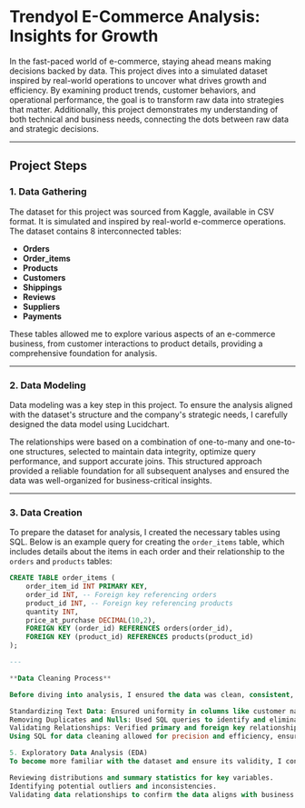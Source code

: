 # Trendyol E-Commerce Analysis: Insights for Growth

In the fast-paced world of e-commerce, staying ahead means making decisions backed by data. This project dives into a simulated dataset inspired by real-world operations to uncover what drives growth and efficiency. By examining product trends, customer behaviors, and operational performance, the goal is to transform raw data into strategies that matter. Additionally, this project demonstrates my understanding of both technical and business needs, connecting the dots between raw data and strategic decisions.

---

## Project Steps

### 1. Data Gathering

The dataset for this project was sourced from Kaggle, available in CSV format. It is simulated and inspired by real-world e-commerce operations. The dataset contains 8 interconnected tables:

- **Orders**  
- **Order_items**  
- **Products**  
- **Customers**  
- **Shippings**  
- **Reviews**  
- **Suppliers**  
- **Payments**  

These tables allowed me to explore various aspects of an e-commerce business, from customer interactions to product details, providing a comprehensive foundation for analysis.

---

### 2. Data Modeling

Data modeling was a key step in this project. To ensure the analysis aligned with the dataset's structure and the company's strategic needs, I carefully designed the data model using Lucidchart.

The relationships were based on a combination of one-to-many and one-to-one structures, selected to maintain data integrity, optimize query performance, and support accurate joins. This structured approach provided a reliable foundation for all subsequent analyses and ensured the data was well-organized for business-critical insights.

---

### 3. Data Creation

To prepare the dataset for analysis, I created the necessary tables using SQL. Below is an example query for creating the `order_items` table, which includes details about the items in each order and their relationship to the `orders` and `products` tables:

```sql
CREATE TABLE order_items (
    order_item_id INT PRIMARY KEY,
    order_id INT, -- Foreign key referencing orders
    product_id INT, -- Foreign key referencing products
    quantity INT,
    price_at_purchase DECIMAL(10,2),
    FOREIGN KEY (order_id) REFERENCES orders(order_id),
    FOREIGN KEY (product_id) REFERENCES products(product_id)
);

---

**Data Cleaning Process**

Before diving into analysis, I ensured the data was clean, consistent, and ready for querying using SQL. Key steps included:

Standardizing Text Data: Ensured uniformity in columns like customer names and product categories using SQL functions such as TRIM() and LOWER().
Removing Duplicates and Nulls: Used SQL queries to identify and eliminate duplicate rows and handle missing values, maintaining data integrity.
Validating Relationships: Verified primary and foreign key relationships across tables using SQL to ensure accurate joins and referential integrity.
Using SQL for data cleaning allowed for precision and efficiency, ensuring the dataset was ready for detailed analysis and strategic decision-making.

5. Exploratory Data Analysis (EDA)
To become more familiar with the dataset and ensure its validity, I conducted exploratory data analysis (EDA). This involved:

Reviewing distributions and summary statistics for key variables.
Identifying potential outliers and inconsistencies.
Validating data relationships to confirm the data aligns with business logic
